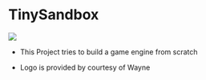 # TinySandbox

![](https://i.imgur.com/zL6rOU9.png) 

* This Project tries to build a game engine from scratch

* Logo is provided by courtesy of Wayne
